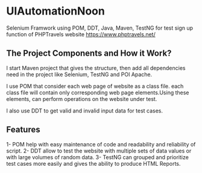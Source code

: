 # UIAutomationNoon
Selenium Framwork using POM, DDT, Java, Maven, TestNG for test sign up function of PHPTravels website https://www.phptravels.net/ 

## The Project Components and How it Work?
I start Maven project that gives the structure, then add all dependencies need in the project like Selenium, TestNG and POI Apache.

I use POM that consider each web page of website as a class file. each class file will contain only corresponding web page elements.Using these elements,
can perform operations on the website under test.

I also use DDT to get valid and invalid input data for test cases.

## Features
1- POM help with easy maintenance of code and readability and reliability of script.
2- DDT allow to test the website with multiple sets of data values or with large volumes of random data.
3- TestNG can grouped and prioritize test cases more easily and gives the ability to produce HTML Reports.
